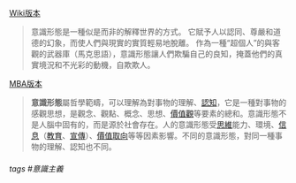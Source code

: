 [Wiki版本](https://zh.wikipedia.org/zh-tw/意識形態)
>意識形態是一種似是而非的解釋世界的方式。 它賦予人以認同、尊嚴和道德的幻象，而使人們與現實的實質輕易地脫離。 作為一種“超個人”的與客觀的武器庫（馬克思語），意識形態讓人們欺騙自己的良知，掩蓋他們的真實境況和不光彩的動機，自欺欺人。

[MBA版本](https://wiki.mbalib.com/zh-tw/意识形态)
> **意識形態**屬哲學範疇，可以理解為對事物的理解、[認知](https://wiki.mbalib.com/zh-tw/%E8%AE%A4%E7%9F%A5 "认知")，它是一種對事物的感觀思想，是觀念、觀點、概念、思想、[價值觀](https://wiki.mbalib.com/zh-tw/%E4%BB%B7%E5%80%BC%E8%A7%82 "价值观")等要素的總和。意識形態不是人腦中固有的，而是源於社會存在。人的意識形態受[思維](https://wiki.mbalib.com/zh-tw/%E6%80%9D%E7%BB%B4 "思维")能力、環境、[信息](https://wiki.mbalib.com/zh-tw/%E4%BF%A1%E6%81%AF "信息")（[教育](https://wiki.mbalib.com/zh-tw/%E6%95%99%E8%82%B2 "教育")、[宣傳](https://wiki.mbalib.com/zh-tw/%E5%AE%A3%E4%BC%A0 "宣传")）、[價值取向](https://wiki.mbalib.com/zh-tw/%E4%BB%B7%E5%80%BC%E5%8F%96%E5%90%91 "价值取向")等等因素影響。不同的意識形態，對同一種事物的理解、認知也不同。

###### tags #意識主義